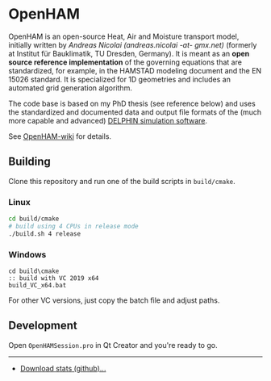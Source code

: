 # OpenHAM

OpenHAM is an open-source Heat, Air and Moisture transport model, initially written by *Andreas Nicolai (andreas.nicolai -at- gmx.net)* (formerly at Institut für Bauklimatik, TU Dresden, Germany). 
It is meant as an **open source reference implementation** of the governing equations that are standardized, for example, in the HAMSTAD modeling document and the EN 15026 standard. It is specialized for 1D geometries and includes an automated grid generation algorithm.

The code base is based on my PhD thesis (see reference below) and uses the standardized and documented data and output file formats of the (much more capable and advanced) [DELPHIN simulation software](https://bauklimatik-dresden.de/).

See [OpenHAM-wiki](../../wiki) for details.


## Building

Clone this repository and run one of the build scripts in `build/cmake`.

### Linux

```bash
cd build/cmake
# build using 4 CPUs in release mode
./build.sh 4 release
```

### Windows

```batch
cd build\cmake
:: build with VC 2019 x64
build_VC_x64.bat
```

For other VC versions, just copy the batch file and adjust paths.


## Development

Open `OpenHAMSession.pro` in Qt Creator and you're ready to go.

----
- [Download stats (github)...](https://tooomm.github.io/github-release-stats/?username=ghorwin&repository=OpenHAM)

